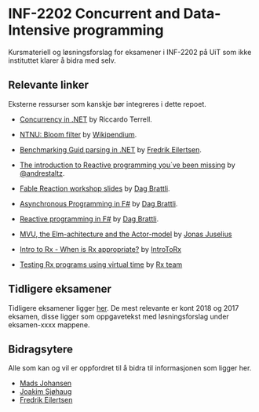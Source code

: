 # INF-2202 Concurrent and Data-Intensive programming

Kursmateriell og løsningsforslag for eksamener i INF-2202 på UiT som ikke instituttet klarer å bidra med selv.

## Relevante linker

Eksterne ressurser som kanskje bør integreres i dette repoet.

* [Concurrency in .NET](https://www.manning.com/books/concurrency-in-dot-net) by Riccardo Terrell.

* [NTNU: Bloom filter](https://www.wikipendium.no/TDT4225_Store_distribuerte_datamengder#bloom-filter) by [Wikipendium](https://www.wikipendium.no).

* [Benchmarking Guid parsing in .NET](https://gist.github.com/fredeil/8fbf6a869ae1ff7ac630ec2474752853) by [Fredrik Eilertsen](https://github.com/fredeil).

* [The introduction to Reactive programming you´ve been missing](https://gist.github.com/fredeil/dd2c45c3be18ad55b6fd0d65ec25c8de) by [@andrestaltz](https://twitter.com/andrestaltz).

* [Fable Reaction workshop slides](https://dbrattli.github.io/Fableconf/#1) by [Dag Brattli](https://github.com/dbrattli).

* [Asynchronous Programming in F#](https://medium.com/@dagbrattli/asynchronicity-in-f-eb4c952f0035) by [Dag Brattli](https://github.com/dbrattli).

* [Reactive programming in F#](https://medium.com/@dagbrattli/4540377d02fa) by [Dag Brattli](https://github.com/dbrattli).
  
* [MVU, the Elm-achitecture and the Actor-model](https://github.com/juselius/FSharpByExample) by [Jonas Juselius](https://github.com/juselius/)

* [Intro to Rx - When is Rx appropriate?](http://introtorx.com/Content/v1.0.10621.0/01_WhyRx.html#WhenRx) by [IntroToRx](http://introtorx.com/)

* [Testing Rx programs using virtual time](https://blogs.msdn.microsoft.com/rxteam/2012/06/14/testing-rx-queries-using-virtual-time-scheduling/) by [Rx team](https://social.msdn.microsoft.com/profile/Rx+team)

## Tidligere eksamener

Tidligere eksamener ligger [her](https://uit.no/om/enhet/artikkel?p_document_id=319867&p_dimension_id=88131).
De mest relevante er kont 2018 og 2017 eksamen, disse ligger som oppgavetekst med løsningsforslag under eksamen-xxxx mappene.

## Bidragsytere

Alle som kan og vil er oppfordret til å bidra til informasjonen som ligger her.

* [Mads Johansen](https://github.com/MaxJohansen)
* [Joakim Sjøhaug](https://github.com/joakimsjo)
* [Fredrik Eilertsen](https://github.com/fredeil)
